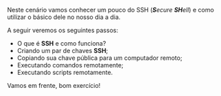 Neste cenário vamos conhecer um pouco do SSH (***S**ecure **SH**ell*) e como utilizar o básico dele no nosso dia a dia.

A seguir veremos os seguintes passos:

- O que é **SSH** e como funciona?
- Criando um par de chaves **SSH**;
- Copiando sua chave pública para um computador remoto;
- Executando comandos remotamente;
- Executando scripts remotamente.

Vamos em frente, bom exercício!
